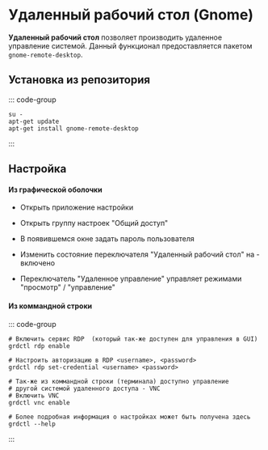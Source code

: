 # Удаленный рабочий стол (Gnome)

**Удаленный рабочий стол** позволяет производить удаленное управление системой. Данный функционал предоставляется пакетом `gnome-remote-desktop`.

## Установка из репозитория
::: code-group
```shell
su -
apt-get update
apt-get install gnome-remote-desktop
```
:::

## Настройка
#### Из графической оболочки
- Открыть приложение настройки

- Открыть группу настроек "Общий доступ"

- В появившемся окне задать пароль пользователя

- Изменить состояние переключателя "Удаленный рабочий стол" на - включено

- Переключатель "Удаленное управление" управляет режимами "просмотр" / "управление"

#### Из коммандной строки
::: code-group
```shell
# Включить сервис RDP  (который так-же доступен для управления в GUI)
grdctl rdp enable

# Настроить авторизацию в RDP <username>, <password>
grdctl rdp set-credential <username> <password>

# Так-же из коммандной строки (терминала) доступно управление 
# другой системой удаленного доступа - VNC
# Включить VNC
grdctl vnc enable

# Более подробная информация о настройках может быть получена здесь
grdctl --help
```
:::